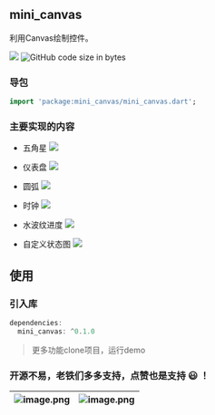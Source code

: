## mini_canvas

利用Canvas绘制控件。

[![](https://img.shields.io/pub/v/mini_canvas#align=left&display=inline&height=20&originHeight=20&originWidth=76&status=done&style=none&width=76)](https://pub.flutter-io.cn/packages/mini_canvas) ![GitHub code size in bytes](https://img.shields.io/github/languages/code-size/flutterme/mini_canvas?style=plastic)


### 导包
```dart
import 'package:mini_canvas/mini_canvas.dart';
```

### 主要实现的内容

- 五角星
![](res/五角星.jpg)

- 仪表盘
![](res/仪表盘.jpg)

- 圆弧
![](res/圆弧.jpg)

- 时钟
![](res/时钟.gif)

- 水波纹进度
![](res/水波纹.gif)

- 自定义状态图
![](res/状态图.jpg)

## 使用

### 引入库
```dart
dependencies:
  mini_canvas: ^0.1.0
```



> 更多功能clone项目，运行demo

### 开源不易，老铁们多多支持，点赞也是支持 😃 ！
| ![image.png](https://cdn.nlark.com/yuque/0/2019/png/179485/1576646832207-e84c24f8-2e66-4937-af4d-b406f88c3974.png#align=left&display=inline&height=436&name=image.png&originHeight=337&originWidth=217&size=83049&status=done&style=none&width=281) | ![image.png](https://cdn.nlark.com/yuque/0/2019/png/179485/1576646720153-ad4673cb-3595-4468-9b60-75725e4322e7.png#align=left&display=inline&height=435&name=image.png&originHeight=298&originWidth=217&size=80120&status=done&style=none&width=317) |
| :---: | :---: |
